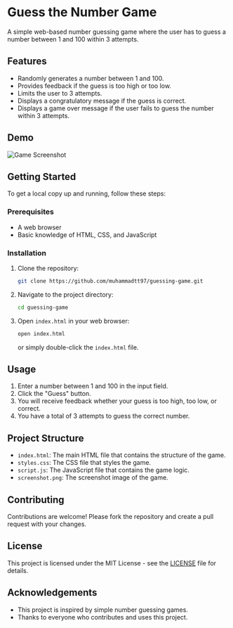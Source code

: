 # Guess the Number Game

A simple web-based number guessing game where the user has to guess a number between 1 and 100 within 3 attempts.

## Features

- Randomly generates a number between 1 and 100.
- Provides feedback if the guess is too high or too low.
- Limits the user to 3 attempts.
- Displays a congratulatory message if the guess is correct.
- Displays a game over message if the user fails to guess the number within 3 attempts.

## Demo

![Game Screenshot](screenshot.png)

## Getting Started

To get a local copy up and running, follow these steps:

### Prerequisites

- A web browser
- Basic knowledge of HTML, CSS, and JavaScript

### Installation

1. Clone the repository:
    ```bash
    git clone https://github.com/muhammadtt97/guessing-game.git
    ```

2. Navigate to the project directory:
    ```bash
    cd guessing-game
    ```

3. Open `index.html` in your web browser:
    ```bash
    open index.html
    ```
    or simply double-click the `index.html` file.

## Usage

1. Enter a number between 1 and 100 in the input field.
2. Click the "Guess" button.
3. You will receive feedback whether your guess is too high, too low, or correct.
4. You have a total of 3 attempts to guess the correct number.

## Project Structure


- `index.html`: The main HTML file that contains the structure of the game.
- `styles.css`: The CSS file that styles the game.
- `script.js`: The JavaScript file that contains the game logic.
- `screenshot.png`: The screenshot image of the game.

## Contributing

Contributions are welcome! Please fork the repository and create a pull request with your changes.

## License

This project is licensed under the MIT License - see the [LICENSE](LICENSE) file for details.

## Acknowledgements

- This project is inspired by simple number guessing games.
- Thanks to everyone who contributes and uses this project.
